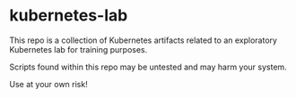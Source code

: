 # kubernetes-lab

This repo is a collection of Kubernetes artifacts related to an 
exploratory Kubernetes lab for training purposes.

Scripts found within this repo may be untested and may harm your system.

Use at your own risk!


